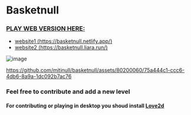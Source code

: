 # Basketnull

### [PLAY WEB VERSION HERE:](https://basketnull.netlify.app/)

- [website1 (https://basketnull.netlify.app/)](https://basketnull.netlify.app/)
- [website2 (https://basketnull.liara.run/)](https://basketnull.liara.run/)

![image](https://github.com/mitinull/basketnull/assets/80200060/e279cfae-300d-4d11-ad86-9f723c6723a4)


https://github.com/mitinull/basketnull/assets/80200060/75a444c1-ccc6-4db6-8a9a-1dc092b7ac76


### Feel free to contribute and add a new level
#### For contributing or playing in desktop you shoud install [Love2d](https://love2d.org/)

